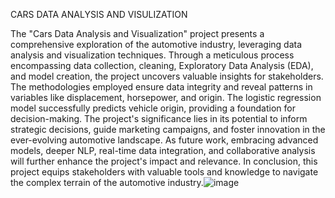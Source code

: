 CARS DATA ANALYSIS AND VISULIZATION 

The "Cars Data Analysis and Visualization" project presents a comprehensive exploration of the automotive industry, leveraging data analysis and visualization techniques. Through a meticulous process encompassing data collection, cleaning, Exploratory Data Analysis (EDA), and model creation, the project uncovers valuable insights for stakeholders. The methodologies employed ensure data integrity and reveal patterns in variables like displacement, horsepower, and origin. The logistic regression model successfully predicts vehicle origin, providing a foundation for decision-making. The project's significance lies in its potential to inform strategic decisions, guide marketing campaigns, and foster innovation in the ever-evolving automotive landscape. As future work, embracing advanced models, deeper NLP, real-time data integration, and collaborative analysis will further enhance the project's impact and relevance. In conclusion, this project equips stakeholders with valuable tools and knowledge to navigate the complex terrain of the automotive industry.![image](https://github.com/user-attachments/assets/18b01de4-ed34-4647-a78a-04d3448b0b4e)
